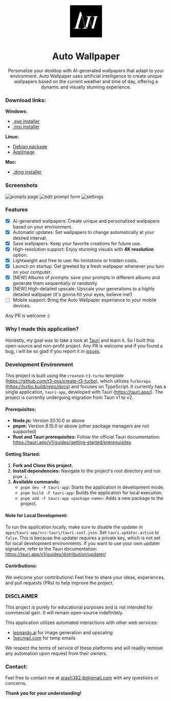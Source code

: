<div align="center">
   <img width="100" height="100" src="apps/tauri-app/src-tauri/icons/icon.png" />

   <h1>Auto Wallpaper</h1>
   <p>Personalize your desktop with AI-generated wallpapers that adapt to your environment. Auto Wallpaper uses artificial intelligence to create unique wallpapers based on the current weather and time of day, offering a dynamic and visually stunning experience.</p>
</div>

### Download links:

**Windows:**  
   - [.exe installer](https://github.com/auto-wallpaper/auto-wallpaper/releases/latest/download/Auto.Wallpaper_0.2.3_x64-setup.exe) 
   - [.msi installer](https://github.com/auto-wallpaper/auto-wallpaper/releases/latest/download/Auto.Wallpaper_0.2.3_x64_en-US.msi)

**Linux:** 
   - [Debian package](https://github.com/auto-wallpaper/auto-wallpaper/releases/latest/download/auto-wallpaper_0.2.3_amd64.deb) 
   - [AppImage](https://github.com/auto-wallpaper/auto-wallpaper/releases/latest/download/auto-wallpaper_0.2.3_amd64.AppImage)
   
**Mac:** 
   - [.dmg installer](https://github.com/auto-wallpaper/auto-wallpaper/releases/latest/download/Auto.Wallpaper_0.2.3_x64.dmg)

### Screenshots

![pompts page](https://github.com/auto-wallpaper/auto-wallpaper/assets/52349766/31743eea-95f8-42db-bd21-89b36ceb30b7)
![edit prompt form](https://github.com/auto-wallpaper/auto-wallpaper/assets/52349766/dffab9e1-907b-45c3-a78f-606ac77c4652)
![settings](https://github.com/auto-wallpaper/auto-wallpaper/assets/52349766/5d231b57-2ac0-4de1-9159-ae4bdef927b0)

### Features

- [x] AI-generated wallpapers: Create unique and personalized wallpapers based on your environment.
- [x] Automatic updates: Set wallpapers to change automatically at your desired interval.
- [x] Save wallpapers: Keep your favorite creations for future use.
- [x] High-resolution support: Enjoy stunning visuals with **4K resolution** option.
- [x] Lightweight and free to use: No limitations or hidden costs.
- [x] Launch on startup: Get greeted by a fresh wallpaper whenever you turn on your computer.
- [x] [NEW] Albums of prompts: save your prompts in different albums and generate them sequentially or randomly
- [x] [NEW] High-detailed upscale: Upscale your generations to a highly detailed wallpaper (it's gonna hit your eyes, believe me!)
- [ ] Mobile support: Bring the Auto Wallpaper experience to your mobile devices.

Any PR is welcome :)

### Why I made this application?
Honestly, my goal was to take a look at [Tauri](https://tauri.app/) and learn it. So I built this open-source and non-profit project. Any PR is welcome and if you found a bug, i will be so glad if you report it in [issues](https://github.com/auto-wallpaper/auto-wallpaper/issues).

### Development Environment

This project is built using the `created-t3-turbo` template (https://github.com/t3-oss/create-t3-turbo), which utilizes `Turborepo` (https://turbo.build/repo/docs) and focuses on TypeScript. It currently has a single application, `tauri-app`, developed with Tauri (https://tauri.app/). The project is currently undergoing migration from Tauri v1 to v2.

#### Prerequisites:

- **Node.js:** Version 20.10.0 or above
- **pnpm:** Version 8.15.0 or above (other package managers are not supported)
- **Rust and Tauri prerequisites:** Follow the official Tauri documentation: https://tauri.app/v1/guides/getting-started/prerequisites

#### Getting Started:

1. **Fork and Clone this project.**
2. **Install dependencies:** Navigate to the project's root directory and run `pnpm i`.
3. **Available commands:**
   - `pnpm dev -F tauri-app`: Starts the application in development mode.
   - `pnpm build -F tauri-app`: Builds the application for local execution.
   - `pnpm add -F tauri-app <package-name>`: Adds a new package to the project.

#### Note for Local Development:

To run the application locally, make sure to disable the updater in `apps/tauri-app/src-tauri/tauri.conf.json`. Set `tauri.updater.active` to `false`. This is because the updater requires a private key, which is not set for local development environments. If you want to use your own updater signature, refer to the Tauri documentation: https://tauri.app/v1/guides/distribution/updater/

#### Contributions:

We welcome your contributions! Feel free to share your ideas, experiences, and pull requests (PRs) to help improve the project.

### DISCLAIMER
This project is purely for educational purposes and is not intended for commercial gain. It will remain open-source indefinitely.

This application utilizes automated interactions with other web services:
- [leonardo.ai](https://leonardo.ai/) for image generation and upscaling
- [1secmail.com](https://1secmail.com/) for temp emails

We respect the terms of service of these platforms and will readily remove any automation upon request from their owners.

### Contact:

Feel free to contact me at arash382.jb@gmail.com with any questions or concerns.

**Thank you for your understanding!**
